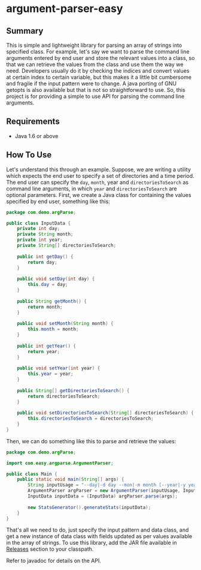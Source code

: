 # argument-parser-easy

## Summary
This is simple and lightweight library for parsing an array of strings into specified class. For example, let's say we want to parse the command line arguments entered by end user and store the relevant values into a class, so that we can retrieve the values from the class and use them the way we need. Developers usually do it by checking the indices and convert values at certain index to certain variable, but this makes it a little bit cumbersome and fragile if the input pattern were to change. A java porting of GNU getopts is also available but that is not so straightforward to use. So, this project is for providing a simple to use API for parsing the command line arguments. 

## Requirements

 - Java 1.6 or above

## How To Use
Let's understand this through an example. Suppose, we are writing a utility which expects the end user to specify a set of directories and a time period. The end user can specify the `day`, `month`, year and `directoriesToSearch` as command line arguments, in which `year` and `directoriesToSearch` are optional parameters. First, we create a Java class for containing the values specified by end user, something like this:
```java
package com.demo.argParse;

public class InputData {
	private int day;
	private String month;
	private int year;
	private String[] directoriesToSearch;
	
	public int getDay() {
		return day;
	}
	
	public void setDay(int day) {
		this.day = day;
	}
	
	public String getMonth() {
		return month;
	}
	
	public void setMonth(String month) {
		this.month = month;
	}
	
	public int getYear() {
		return year;
	}
	
	public void setYear(int year) {
		this.year = year;
	}
	
	public String[] getDirectoriesToSearch() {
		return directoriesToSearch;
	}
	
	public void setDirectoriesToSearch(String[] directoriesToSearch) {
		this.directoriesToSearch = directoriesToSearch;
	}
}
```

Then, we can do something like this to parse and retrieve the values:
```java
package com.demo.argParse;

import com.easy.argparse.ArgumentParser;

public class Main {
	public static void main(String[] args) {
		String inputUsage = "--day|-d day --mon|-m month [--year|-y year] [--dir|-ds directoriesToSearch]";
		ArgumentParser argParser = new ArgumentParser(inputUsage, InputData.class);
		InputData inputData = (InputData) argParser.parse(args);
		
		new StatsGenerator().generateStats(inputData);
	}
}
```
That's all we need to do, just specify the input pattern and data class, and get a new instance of data class with fields updated as per values available in the array of strings. To use this library, add the JAR file available in [Releases](https://github.com/shekhar-himanshu/argument-parser-easy/releases) section to your classpath.

Refer to javadoc for details on the API.
